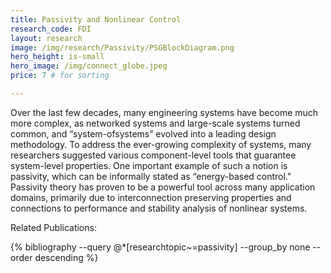 ```yaml
---
title: Passivity and Nonlinear Control
research_code: FDI
layout: research
image: /img/research/Passivity/PSGBlockDiagram.png
hero_height: is-small
hero_image: /img/connect_globe.jpeg  
price: 7 # for sorting 

---
```


Over the last few decades, many engineering systems
have become much more complex, as networked systems
and large-scale systems turned common, and “system-ofsystems” evolved into a leading design methodology. To
address the ever-growing complexity of systems, many
researchers suggested various component-level tools that guarantee system-level properties. One important example of such
a notion is passivity, which can be informally stated as
“energy-based control." Passivity theory has proven to be
a powerful tool across many application domains, primarily due to interconnection preserving properties and connections to performance and stability analysis of nonlinear systems.


<p class="title is-4">Related Publications:</p>
{% bibliography --query @*[researchtopic~=passivity] --group_by none --order descending %}
